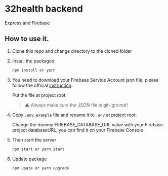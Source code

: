 # 32health backend

Express and Firebase

## How to use it.
1. Clone this repo and change directory to the cloned folder
2. Install the packages

   ```sh
   npm install or yarn
   ```

3. You need to download your Firebase Service Account json file, please follow the official [instruction](https://firebase.google.com/docs/admin/setup).

    Put the file at project root.

    > :warning: Always make sure the JSON file is git-ignored!

4. Copy `.env.example` file and rename it to `.env` at project root.

    Change the dummy FIREBASE_DATABASE_URL value with your Firebase project databaseURL, you can find it on your Firebase Console

5. Then start the server
    ```sh
    npm start or yarn start
    ```

5. Update package
    ```sh
    npm upate or yarn upgrade
    ```

